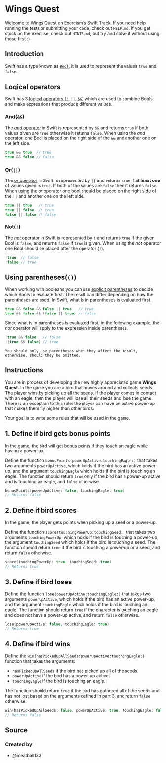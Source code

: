 # Wings Quest

Welcome to Wings Quest on Exercism's Swift Track.
If you need help running the tests or submitting your code, check out `HELP.md`.
If you get stuck on the exercise, check out `HINTS.md`, but try and solve it without using those first :)

## Introduction

Swift has a type known as [`Bool`][bools], it is used to represent the values `true` and `false`.

## Logical operators

Swift has 3 [logical operators (`!`, `||`, `&&`)][logical-operators] which are used to combine Bools and make expressions that produce different values.

### And(`&&`)

The [_and_ operator][and] in Swift is represented by `&&` and returns `true` if both values given are `true` otherwise it returns `false`.
When using the _and_ operator, one Bool is placed on the right side of the `&&` and another one on the left side.

```Swift
true && true  // true
true && false // false
```

### Or(`||`)

The [_or_ operator][or] in Swift is represented by `||` and returns `true` if **at least one** of values given is `true`. If both of the values are `false` then it returns `false`.
When using the _or_ operator one bool should be placed on the right side of the `||` and another one on the left side.

```swift
true || true   // true
true || false  // true
false || false // false
```

### Not(`!`)

The [_not_ operator][not] in Swift is represented by `!` and returns `true` if the given Bool is `false`, and returns `false` if `true` is given.
When using the _not_ operator one Bool should be placed after the operator (`!`).

```swift
!true  // false
!false // true
```

## Using parentheses(`()`)

When working with booleans you can use [explicit parentheses][explicit-parentheses] to decide which Bools to evaluate first.
The result can differ depending on how the parentheses are used.
In Swift, what is in parentheses is evaluated first.

```swift
true && false && false || true   // true
true && false && (false || true) // false
```

Since what is in parentheses is evaluated first, in the following example, the _not_ operator will apply to the expression inside parentheses.

```Swift
!true && false   // false
!(true && false) // true
```

~~~~exercism/note
You should only use parentheses when they affect the result, otherwise, should they be omitted.
~~~~

[logical-operators]: https://docs.swift.org/swift-book/documentation/the-swift-programming-language/basicoperators/#Logical-Operators
[not]: https://docs.swift.org/swift-book/documentation/the-swift-programming-language/basicoperators/#Logical-NOT-Operator
[and]: https://docs.swift.org/swift-book/documentation/the-swift-programming-language/basicoperators/#Logical-AND-Operator
[or]: https://docs.swift.org/swift-book/documentation/the-swift-programming-language/basicoperators/#Logical-OR-Operator
[explicit-parentheses]: https://docs.swift.org/swift-book/documentation/the-swift-programming-language/basicoperators/#Explicit-Parentheses
[bools]: https://docs.swift.org/swift-book/documentation/the-swift-programming-language/thebasics#Booleans

## Instructions

You are in process of developing the new highly appreciated game **Wings Quest**.
In the game you are a bird that moves around and collects seeds.
The player wins by picking up all the seeds.
If the player comes in contact with an eagle, then the player will lose all their seeds and lose the game.
There is an exception to this rule: the player can have an active power-up that makes them fly higher than other birds.

Your goal is to write some rules that will be used in the game.

## 1. Define if bird gets bonus points

In the game, the bird will get bonus points if they touch an eagle while having a power-up.

Define the function `bonusPoints(powerUpActive:touchingEagle:)` that takes two arguments `powerUpActive`, which holds if the bird has an active power-up, and the argument `touchingEagle` which holds if the bird is touching an eagle.
The function should return `true` only if the bird has a power-up active and is touching an eagle, and `false` otherwise.

```Swift
bonusPoints(powerUpActive: false, touchingEagle: true)
// Returns false
```

## 2. Define if bird scores

In the game, the player gets points when picking up a seed or a power-up.

Define the function `score(touchingPowerUp:touchingSeed:)` that takes two arguments `touchingPowerUp`, which holds if the bird is touching a power-up, the argument `touchingSeed` which holds if the bird is touching a seed.
The function should return `true` if the bird is touching a power-up or a seed, and return `false` otherwise.

```Swift
score(touchingPowerUp: true, touchingSeed: true)
// Returns true
```

## 3. Define if bird loses

Define the function `lose(powerUpActive:touchingEagle:)` that takes two arguments `powerUpActive`, which holds if the bird has an active power-up, and the argument `touchingEagle` which holds if the bird is touching an eagle.
The function should return `true` if the character is touching an eagle and does not have a power-up active, and return `false` otherwise.

```Swift
lose(powerUpActive: false, touchingEagle: true)
// Returns true
```

## 4. Define if bird wins

Define the `win(hasPickedUpAllSeeds:powerUpActive:touchingEagle:)` function that takes the arguments:

- `hasPickedUpAllSeeds` if the bird has picked up all of the seeds.
- `powerUpActive` if the bird has a power-up active.
- `touchingEagle` if the bird is touching an eagle.

The function should return `true` if the bird has gathered all of the seeds and has not lost based on the arguments defined in part 3, and return `false` otherwise.

```Swift
win(hasPickedUpAllSeeds: false, powerUpActive: true, touchingEagle: false)
// Returns false
```

## Source

### Created by

- @meatball133